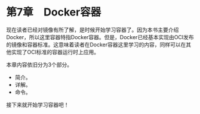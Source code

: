# 第7章　Docker容器

现在读者已经对镜像有所了解，是时候开始学习容器了。因为本书主要介绍 Docker，所以这里容器特指Docker容器。但是，Docker已经基本实现由OCI发布的镜像和容器标准。这意味着读者在Docker容器这里学习的内容，同样可以在其他实现了OCI标准的容器运行时上应用。

本章内容依旧分为3个部分。

+ 简介。
+ 详解。
+ 命令。

接下来就开始学习容器吧！

